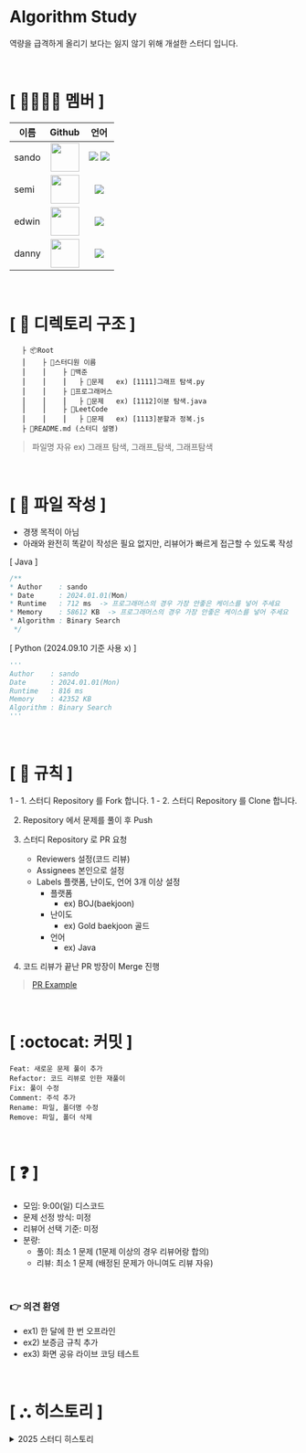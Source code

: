 # Algorithm Study
역량을 급격하게 올리기 보다는 잃지 않기 위해 개설한 스터디 입니다.

</br>

# **[ 👨‍👨‍👧‍👦 ‍멤버 ]**
| 이름  |Github|언어|
|-----|:---:|:---:|
| sando |[<img src="https://avatars.githubusercontent.com/gsandoo" width="50px;">](https://github.com/gsandoo)|<span><img src="https://img.shields.io/badge/java-007396?style=for-the-badge&logo=OpenJDK&logoColor=white"/></span> <span><img src="https://img.shields.io/badge/Python-007396.svg?&style=for-the-badge&logo=Python&logoColor=white"/></span>|
| semi |[<img src="https://avatars.githubusercontent.com/boojang" width="50px;">](https://github.com/boojang)|<span><img src="https://img.shields.io/badge/Python-007396.svg?&style=for-the-badge&logo=Python&logoColor=white"/></span>|
| edwin |[<img src="https://avatars.githubusercontent.com/ghyen" width="50px;">](https://github.com/ghyen)|<span><img src="https://img.shields.io/badge/Python-007396.svg?&style=for-the-badge&logo=Python&logoColor=white"/></span>|
| danny |[<img src="https://avatars.githubusercontent.com/happy-yeachan" width="50px;">](https://github.com/happy-yeachan)|<span><img src="https://img.shields.io/badge/Python-007396.svg?&style=for-the-badge&logo=Python&logoColor=white"/></span>|

</br>

# **[ 📂 디렉토리 구조 ]**

       ├ 📦Root
       ⎮    ├ 📁스터디원 이름
       ⎮    ⎮    ├ 📁백준
       ⎮    ⎮    ⎮   ├︎ 📃문제   ex) [1111]그래프 탐색.py
       ⎮    ⎮    ├ 📁프로그래머스
       ⎮    ⎮    ⎮   ├︎ 📃문제   ex) [1112]이분 탐색.java
       ⎮    ⎮    ├ 📁LeetCode
       ⎮    ⎮    ⎮   ├︎ 📃문제   ex) [1113]분할과 정복.js
       ├ 📝README.md (스터디 설명)

> 파일명 자유 ex) 그래프 탐색, 그래프_탐색, 그래프탐색

</br>

# **[ 📝 파일 작성 ]**

- 경쟁 목적이 아님
- 아래와 완전히 똑같이 작성은 필요 없지만, 리뷰어가 빠르게 접근할 수 있도록 작성

[ Java ]
```java
/**
* Author    : sando
* Date      : 2024.01.01(Mon)
* Runtime   : 712 ms  -> 프로그래머스의 경우 가장 안좋은 케이스를 넣어 주세요
* Memory    : 58612 KB  -> 프로그래머스의 경우 가장 안좋은 케이스를 넣어 주세요
* Algorithm : Binary Search
 */
```

[ Python (2024.09.10 기준 사용 x) ]
```python
'''
Author    : sando
Date      : 2024.01.01(Mon)
Runtime   : 816 ms
Memory    : 42352 KB
Algorithm : Binary Search
'''

```

</br>

# **[ 🚫 규칙 ]**

1 - 1. 스터디 Repository 를 Fork 합니다.
1 - 2. 스터디 Repository 를 Clone 합니다.

2. Repository 에서 문제를 풀이 후 Push

3. 스터디 Repository 로 PR 요청
   - Reviewers 설정(코드 리뷰)
   - Assignees 본인으로 설정
   - Labels 플랫폼, 난이도, 언어 3개 이상 설정
     - 플랫폼
       - ex) BOJ(baekjoon)
     - 난이도
       - ex) Gold baekjoon 골드
     - 언어
       - ex) Java

4. 코드 리뷰가 끝난 PR 방장이 Merge 진행


> [PR Example](https://github.com/KeepDoingSomething/KeepAlgorithm/pull/2)

</br>

# **[ :octocat: 커밋 ]**

```
Feat: 새로운 문제 풀이 추가
Refactor: 코드 리뷰로 인한 재풀이
Fix: 풀이 수정
Comment: 주석 추가
Rename: 파일, 폴더명 수정
Remove: 파일, 폴더 삭제
```

</br>

# **[ ❓ ]**

- 모임: 9:00(일) 디스코드
- 문제 선정 방식: 미정
- 리뷰어 선택 기준: 미정
- 분량:
  - 풀이: 최소 1 문제 (1문제 이상의 경우 리뷰어랑 합의)
  - 리뷰: 최소 1 문제 (배정된 문제가 아니여도 리뷰 자유)

</br>

### 👉 의견 환영

- ex1) 한 달에 한 번 오프라인
- ex2) 보증금 규칙 추가
- ex3) 화면 공유 라이브 코딩 테스트

</br>


# **[ ⛬ 히스토리 ]**
   

<details>
    <summary>2025 스터디 히스토리</summary>

|날짜|문제|
|---|:---:|
|04.13|[Week1]()|

</details>
